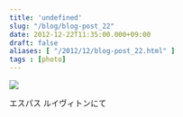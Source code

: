 ```yaml
---
title: 'undefined'
slug: "/blog/blog-post_22"
date: 2012-12-22T11:35:00.000+09:00
draft: false
aliases: [ "/2012/12/blog-post_22.html" ]
tags : [photo]
---
```


  
![](http://68.media.tumblr.com/4e41c20b8fd9d09c3c152a82155aadaf/tumblr_mffhf5rICK1rwrdpxo1_1280.jpg)  

  
  

エスパス ルイヴィトンにて